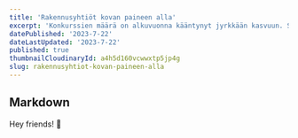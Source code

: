 ```yaml
---
title: 'Rakennusyhtiöt kovan paineen alla'
excerpt: 'Konkurssien määrä on alkuvuonna kääntynyt jyrkkään kasvuun. Suomen Asiakastiedon tilaston mukaan...'
datePublished: '2023-7-22'
dateLastUpdated: '2023-7-22'
published: true
thumbnailCloudinaryId: a4h5d160vcwwxtp5jp4g
slug: rakennusyhtiot-kovan-paineen-alla
---
```


## Markdown

Hey friends! 👋
